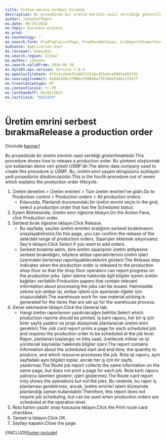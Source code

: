 ```yaml
---
title: Üretim emrini serbest bırakma
description: Bu prosedürde bir üretim emrinin nasıl verildiği gösterilmektedir.
author: johanhoffmann
ms.date: 08/29/2018
ms.topic: business-process
ms.prod: ''
ms.technology: ''
ms.search.form: ProdTableListPage, ProdParmRelease, SrsReportViewerForm, ProdSetupRelease
audience: Application User
ms.reviewer: kamaybac
ms.search.region: Global
ms.author: johanho
ms.search.validFrom: 2016-06-30
ms.dyn365.ops.version: Version 7.0.0
ms.openlocfilehash: 6f5c5ca5ebf51d0722318c455e6ca59d3a893793
ms.sourcegitcommit: 0e8db169c3f90bd750826af76709ef5d621fd377
ms.translationtype: HT
ms.contentlocale: tr-TR
ms.lasthandoff: 04/01/2021
ms.locfileid: "5831974"
---
```

# <a name="release-a-production-order"></a><span data-ttu-id="ea7d1-103">Üretim emrini serbest bırakma</span><span class="sxs-lookup"><span data-stu-id="ea7d1-103">Release a production order</span></span>

[!include [banner](../../includes/banner.md)]

<span data-ttu-id="ea7d1-104">Bu prosedürde bir üretim emrinin nasıl verildiği gösterilmektedir.</span><span class="sxs-lookup"><span data-stu-id="ea7d1-104">This procedure shows how to release a production order.</span></span> <span data-ttu-id="ea7d1-105">Bu yöntemi oluşturmak için kullanılan demo veri şirketi USMF'dir.</span><span class="sxs-lookup"><span data-stu-id="ea7d1-105">The demo data company used to create this procedure is USMF.</span></span> <span data-ttu-id="ea7d1-106">Bu, üretim emri yaşam döngüsünü açıklayan yedi prosedürün dördüncüsüdür.</span><span class="sxs-lookup"><span data-stu-id="ea7d1-106">This is the fourth procedure out of seven which explains the production order lifecycle.</span></span>

1. <span data-ttu-id="ea7d1-107">Üretim denetimi > Üretim emirleri > Tüm üretim emirleri'ne gidin.</span><span class="sxs-lookup"><span data-stu-id="ea7d1-107">Go to Production control > Production orders > All production orders.</span></span>
    * <span data-ttu-id="ea7d1-108">Kılavuzda, Planlandı durumundaki bir üretim emrini seçin.</span><span class="sxs-lookup"><span data-stu-id="ea7d1-108">In the grid, select a production order that has the Scheduled status.</span></span>  
2. <span data-ttu-id="ea7d1-109">Eylem Bölmesinde, Üretim emri öğesine tıklayın.</span><span class="sxs-lookup"><span data-stu-id="ea7d1-109">On the Action Pane, click Production order.</span></span>
3. <span data-ttu-id="ea7d1-110">Serbest bırak öğesine tıklayın.</span><span class="sxs-lookup"><span data-stu-id="ea7d1-110">Click Release.</span></span>
    * <span data-ttu-id="ea7d1-111">Bu sayfada, seçilen üretim emirleri aralığının serbest bırakılmasını onaylayabilirsiniz.</span><span class="sxs-lookup"><span data-stu-id="ea7d1-111">On this page, you can confirm the release of the selected range of production orders.</span></span> <span data-ttu-id="ea7d1-112">Siparişler eklemek istiyorsanız Seç'e tıklayın.</span><span class="sxs-lookup"><span data-stu-id="ea7d1-112">Click Select if you want to add orders.</span></span>  
    * <span data-ttu-id="ea7d1-113">Serbest bırakma adımı, bire üretim siparişinin üretim atölyesine serbest bırakıldığını, böylece atölye operatörlerinin üretim işleri üzerindeki ilerlemeyi raporlayabileceklerini gösterir.</span><span class="sxs-lookup"><span data-stu-id="ea7d1-113">The Release step indicates when the production order is released to the production shop floor so that the shop floor operators can report progress on the production jobs.</span></span> <span data-ttu-id="ea7d1-114">İşleri işleme hakkında ilgili bilgiler içeren üretim kağıtları verilebilir.</span><span class="sxs-lookup"><span data-stu-id="ea7d1-114">Production papers that contain relevant information about processing the jobs can be issued.</span></span> <span data-ttu-id="ea7d1-115">Hammadde çekme için ambar işi, ambar işlemi için ayarlanan öğeler için oluşturulabilir.</span><span class="sxs-lookup"><span data-stu-id="ea7d1-115">The warehouse work for raw material picking is generated for the items that are set up for the warehouse process.</span></span>  
4. <span data-ttu-id="ea7d1-116">Genel sekmesine tıklayın.</span><span class="sxs-lookup"><span data-stu-id="ea7d1-116">Click the General tab.</span></span>
    * <span data-ttu-id="ea7d1-117">Hangi üretim raporlarının yazdırılacağını belirtin.</span><span class="sxs-lookup"><span data-stu-id="ea7d1-117">Select which production reports should be printed.</span></span> <span data-ttu-id="ea7d1-118">İş kartı raporu, her bir iş için birer sayfa yazdırır ve proje düzeyinde planlanacak üretim emri gerektirir.</span><span class="sxs-lookup"><span data-stu-id="ea7d1-118">The Job card report prints a page for each scheduled job and requires the production order to be scheduled at the job level.</span></span> <span data-ttu-id="ea7d1-119">Rapor, planlanan başlangıç ve bitiş saati, üretilecek miktar ve işi yürütecek kaynaklar hakkında bilgiler içerir.</span><span class="sxs-lookup"><span data-stu-id="ea7d1-119">The report contains information about the scheduled start and end time, the quantity to produce, and which resource processes the job.</span></span> <span data-ttu-id="ea7d1-120">Rota işi raporu, aynı sayfadaki aynı bilgileri toplar, ancak her iş için bir sayfa yazdırmaz.</span><span class="sxs-lookup"><span data-stu-id="ea7d1-120">The Route job report collects the same information on the same page, but does not print a page for each job.</span></span> <span data-ttu-id="ea7d1-121">Rota kartı raporu yalnızca işlemleri gösterir; işleri göstermez.</span><span class="sxs-lookup"><span data-stu-id="ea7d1-121">The Route card report only shows the operations but not the jobs.</span></span> <span data-ttu-id="ea7d1-122">Bu nedenle, bu rapor iş planlaması gerektirmez, ancak, üretim emirleri işlem düzeyinde planlandığı zaman kullanılabilir.</span><span class="sxs-lookup"><span data-stu-id="ea7d1-122">Therefore, this report does not require job scheduling, but can be used when production orders are scheduled at the operation level.</span></span>  
5. <span data-ttu-id="ea7d1-123">Rota kartını yazdır onay kutusuna tıklayın.</span><span class="sxs-lookup"><span data-stu-id="ea7d1-123">Click the Print route card checkbox.</span></span>
6. <span data-ttu-id="ea7d1-124">Tamam'a tıklayın.</span><span class="sxs-lookup"><span data-stu-id="ea7d1-124">Click OK.</span></span>
7. <span data-ttu-id="ea7d1-125">Sayfayı kapatın.</span><span class="sxs-lookup"><span data-stu-id="ea7d1-125">Close the page.</span></span>



[!INCLUDE[footer-include](../../../includes/footer-banner.md)]